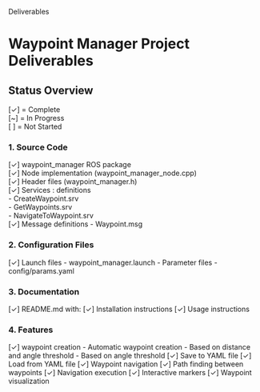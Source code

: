 Deliverables 
# Waypoint Manager Project Deliverables

## Status Overview
[✓] = Complete  
[~] = In Progress   
[ ] = Not Started  

### 1. Source Code  
[✓] waypoint_manager ROS package  
[✓] Node implementation (waypoint_manager_node.cpp)  
[✓] Header files (waypoint_manager.h)  
[✓] Services :  definitions  
    - CreateWaypoint.srv  
    - GetWaypoints.srv  
    - NavigateToWaypoint.srv  
[✓] Message definitions
    - Waypoint.msg

### 2. Configuration Files
[✓] Launch files
    - waypoint_manager.launch
    - Parameter files
    - config/params.yaml

### 3. Documentation
[✓] README.md with:
[✓] Installation instructions
[✓] Usage instructions


### 4. Features
[✓] waypoint creation
    - Automatic waypoint creation
    - Based on distance and angle threshold
    - Based on angle threshold
[✓] Save to YAML file
[✓] Load from YAML file
[✓] Waypoint navigation
[✓] Path finding between waypoints
[✓] Navigation execution
[✓] Interactive markers
[✓] Waypoint visualization
